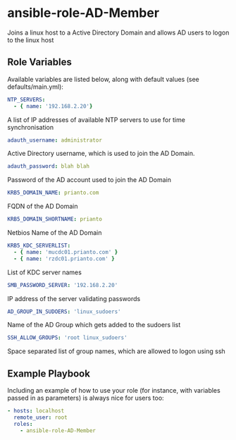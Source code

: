 ansible-role-AD-Member
=========

Joins a linux host to a Active Directory Domain and allows AD users to logon to the linux host


Role Variables
--------------

Available variables are listed below, along with default values (see defaults/main.yml):

```yaml
NTP_SERVERS:
  - { name: '192.168.2.20'}
```
A list of IP addresses of available NTP servers to use for time synchronisation

```yaml
adauth_username: administrator
```
Active Directory username, which is used to join the AD Domain.

```yaml
adauth_password: blah blah
```
Password of the AD account used to join the AD Domain

```yaml
KRB5_DOMAIN_NAME: prianto.com
```
FQDN of the AD Domain

```yaml
KRB5_DOMAIN_SHORTNAME: prianto
```
Netbios Name of the AD Domain

```yaml
KRB5_KDC_SERVERLIST:
  - { name: 'mucdc01.prianto.com' }
  - { name: 'rzdc01.prianto.com' }
```
List of KDC server names

```yaml
SMB_PASSWORD_SERVER: '192.168.2.20'
```
IP address of the server validating passwords

```yaml
AD_GROUP_IN_SUDOERS: 'linux_sudoers'
```
Name of the AD Group which gets added to the sudoers list

```yaml
SSH_ALLOW_GROUPS: 'root linux_sudoers'
```
Space separated list of group names, which are allowed to logon using ssh



Example Playbook
----------------

Including an example of how to use your role (for instance, with variables passed in as parameters) is always nice for users too:
```yaml
- hosts: localhost  
  remote_user: root  
  roles:
    - ansible-role-AD-Member
```
